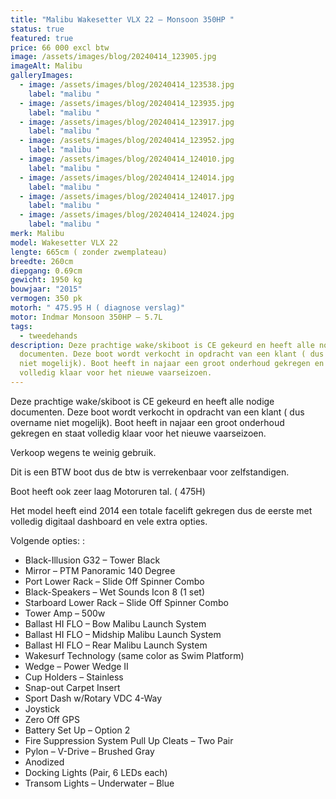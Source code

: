 ```yaml
---
title: "Malibu Wakesetter VLX 22 – Monsoon 350HP "
status: true
featured: true
price: 66 000 excl btw
image: /assets/images/blog/20240414_123905.jpg
imageAlt: Malibu
galleryImages:
  - image: /assets/images/blog/20240414_123538.jpg
    label: "malibu "
  - image: /assets/images/blog/20240414_123935.jpg
    label: "malibu "
  - image: /assets/images/blog/20240414_123917.jpg
    label: "malibu "
  - image: /assets/images/blog/20240414_123952.jpg
    label: "malibu "
  - image: /assets/images/blog/20240414_124010.jpg
    label: "malibu "
  - image: /assets/images/blog/20240414_124014.jpg
    label: "malibu "
  - image: /assets/images/blog/20240414_124017.jpg
    label: "malibu "
  - image: /assets/images/blog/20240414_124024.jpg
    label: "malibu "
merk: Malibu
model: Wakesetter VLX 22
lengte: 665cm ( zonder zwemplateau)
breedte: 260cm
diepgang: 0.69cm
gewicht: 1950 kg
bouwjaar: "2015"
vermogen: 350 pk
motorh: " 475.95 H ( diagnose verslag)"
motor: Indmar Monsoon 350HP – 5.7L
tags:
  - tweedehands
description: Deze prachtige wake/skiboot is CE gekeurd en heeft alle nodige
  documenten. Deze boot wordt verkocht in opdracht van een klant ( dus overname
  niet mogelijk). Boot heeft in najaar een groot onderhoud gekregen en staat
  volledig klaar voor het nieuwe vaarseizoen.
---
```

Deze prachtige wake/skiboot is CE gekeurd en heeft alle nodige documenten. Deze boot wordt verkocht in opdracht van een klant ( dus overname niet mogelijk). Boot heeft in najaar een groot onderhoud gekregen en staat volledig klaar voor het nieuwe vaarseizoen.

Verkoop wegens te weinig gebruik.

Dit is een BTW boot dus de btw is verrekenbaar voor zelfstandigen.

Boot heeft ook zeer laag Motoruren tal. ( 475H)

Het model heeft eind 2014 een totale facelift gekregen dus de eerste met volledig digitaal dashboard en vele extra opties.

Volgende opties: :

*   Black-Illusion G32 – Tower Black
*   Mirror – PTM Panoramic 140 Degree
*    Port Lower Rack – Slide Off Spinner Combo
*    Black-Speakers – Wet Sounds Icon 8 (1 set)
*    Starboard Lower Rack – Slide Off Spinner Combo
*    Tower Amp – 500w
*    Ballast HI FLO – Bow Malibu Launch System
*    Ballast HI FLO – Midship Malibu Launch System
*    Ballast HI FLO – Rear Malibu Launch System
*    Wakesurf Technology (same color as Swim Platform)
*    Wedge – Power Wedge II
*    Cup Holders – Stainless
*    Snap-out Carpet Insert
*    Sport Dash w/Rotary VDC 4-Way
*    Joystick
*    Zero Off GPS
*    Battery Set Up – Option 2
*    Fire Suppression System Pull Up Cleats – Two Pair
*    Pylon – V-Drive – Brushed Gray
*    Anodized
*    Docking Lights (Pair, 6 LEDs each)
*    Transom Lights – Underwater – Blue
